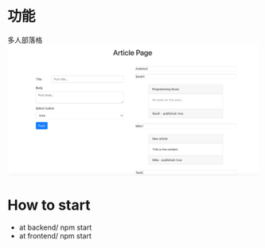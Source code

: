 # 功能
多人部落格
![image info](./demo.png)
# How to start
- at backend/
npm start
- at frontend/
npm start
